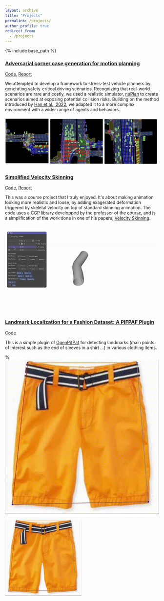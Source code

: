 ```yaml
---
layout: archive
title: "Projects"
permalink: /projects/
author_profile: true
redirect_from:
  - /projects
---
```


{% include base_path %}

### [Adversarial corner case generation for motion planning](https://github.com/pegah-kh/kinematic_adversary_agents/blob/main/report.pdf)
  
[Code](https://github.com/pegah-kh/kinematic_adversary_agents),
[Report](https://github.com/pegah-kh/kinematic_adversary_agents/blob/main/report.pdf)

We attempted to develop a framework to stress-test vehicle planners by generating safety-critical driving scenarios. Recognizing that real-world scenarios are rare and costly, we used a realistic simulator, [nuPlan](https://www.nuscenes.org/nuplan) to create scenarios aimed at exposing potential collision risks. Building on the method introduced by [Han et al., 2022](https://arxiv.org/abs/2204.13683), we adapted it to a more complex environment with a wider range of agents and behaviors.

![Codebook Image](../images/induced_collisions.png)




### [Simplified Velocity Skinning](https://github.com/pegah-kh/Simple-Velocity-Skinning)
  
[Code](https://github.com/pegah-kh/Simple-Velocity-Skinning),
[Report](https://github.com/pegah-kh/Simple-Velocity-Skinning/tree/master/report_and_demonstration)

This was a course project that I truly enjoyed. It's about making animation looking more realistic and loose, by adding exagerated deformation triggered by skeletal velocity on top of standard skinning animation.
The code uses a [CGP library](https://github.com/drohmer/CGP) developped by the professor of the course, and is a simplification of the work done in one of his papers, [Velocity Skinning](https://velocityskinning.com/).

![Alt Text](../images//ezgif.com-gif-maker.gif)


### [Landmark Localization for a Fashion Dataset: A PIFPAF Plugin](https://github.com/pegah-kh/pifpaf_deepfashion)
  
[Code](https://github.com/pegah-kh/pifpaf_deepfashion)

This is a simple plugin of [OpenPifPaf](https://openpifpaf.github.io/intro.html) for detecting landmarks (main points of interest such as the end of sleeves in a shirt ...) in various clothing items.



% ![Alt Text](../images/clothing_landmark.gif)

<img src="../images/clothing_landmark.gif" alt="Alt Text" width="250">

